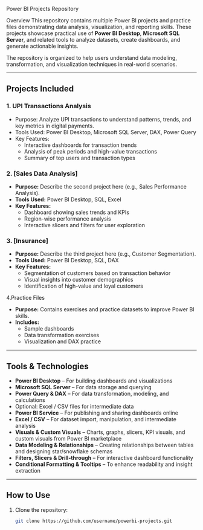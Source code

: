  Power BI Projects Repository

 Overview
This repository contains multiple Power BI projects and practice files demonstrating data analysis, visualization, and reporting skills. These projects showcase practical use of **Power BI Desktop**, **Microsoft SQL Server**, and related tools to analyze datasets, create dashboards, and generate actionable insights.

The repository is organized to help users understand data modeling, transformation, and visualization techniques in real-world scenarios.

---

## Projects Included

### 1. UPI Transactions Analysis
- Purpose: Analyze UPI transactions to understand patterns, trends, and key metrics in digital payments.  
- Tools Used: Power BI Desktop, Microsoft SQL Server, DAX, Power Query  
- Key Features: 
  - Interactive dashboards for transaction trends  
  - Analysis of peak periods and high-value transactions  
  - Summary of top users and transaction types  

### 2. [Sales Data Analysis]
- **Purpose:** Describe the second project here (e.g., Sales Performance Analysis).  
- **Tools Used:** Power BI Desktop, SQL, Excel  
- **Key Features:**  
  - Dashboard showing sales trends and KPIs  
  - Region-wise performance analysis  
  - Interactive slicers and filters for user exploration  

### 3. [Insurance]
- **Purpose:** Describe the third project here (e.g., Customer Segmentation).  
- **Tools Used:** Power BI Desktop, SQL, DAX  
- **Key Features:**  
  - Segmentation of customers based on transaction behavior  
  - Visual insights into customer demographics  
  - Identification of high-value and loyal customers  

 4.Practice Files
- **Purpose:** Contains exercises and practice datasets to improve Power BI skills.  
- **Includes:**  
  - Sample dashboards  
  - Data transformation exercises  
  - Visualization and DAX practice  

---

## Tools & Technologies
- **Power BI Desktop** – For building dashboards and visualizations  
- **Microsoft SQL Server** – For data storage and querying  
- **Power Query & DAX** – For data transformation, modeling, and calculations 
- Optional: Excel / CSV files for intermediate data
- **Power BI Service** – For publishing and sharing dashboards online  
- **Excel / CSV** – For dataset import, manipulation, and intermediate analysis  
- **Visuals & Custom Visuals** – Charts, graphs, slicers, KPI visuals, and custom visuals from Power BI marketplace  
- **Data Modeling & Relationships** – Creating relationships between tables and designing star/snowflake schemas  
- **Filters, Slicers & Drill-through** – For interactive dashboard functionality  
- **Conditional Formatting & Tooltips** – To enhance readability and insight extraction  

---

## How to Use
1. Clone the repository:  
   ```bash
   git clone https://github.com/username/powerbi-projects.git
